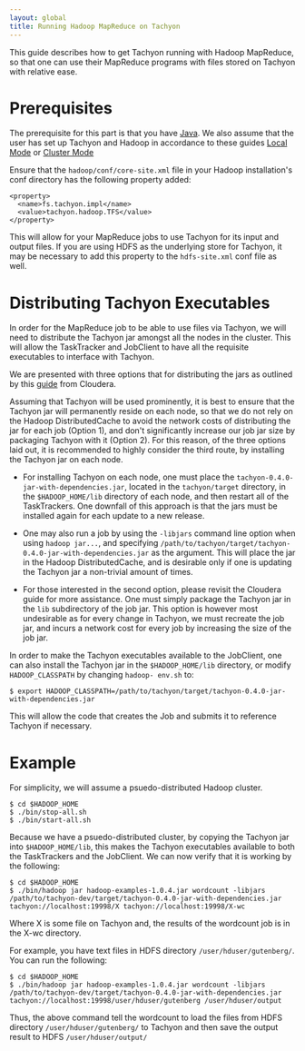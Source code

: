 ```yaml
---
layout: global
title: Running Hadoop MapReduce on Tachyon
---
```


This guide describes how to get Tachyon running with Hadoop MapReduce, so that one can use their
MapReduce programs with files stored on Tachyon with relative ease.

# Prerequisites

The prerequisite for this part is that you have
[Java](https://github.com/amplab/tachyon/wiki/Java-setup/).
We also assume that the user has set up Tachyon and Hadoop in accordance to these guides
[Local Mode](Running-Tachyon-Locally.html) or
[Cluster Mode](Running-Tachyon-on-a-Cluster.html)

Ensure that the `hadoop/conf/core-site.xml` file in your Hadoop installation's conf directory has
the following property added:

    <property>
      <name>fs.tachyon.impl</name>
      <value>tachyon.hadoop.TFS</value>
    </property>

This will allow for your MapReduce jobs to use Tachyon for its input and output files. If you are
using HDFS as the underlying store for Tachyon, it may be necessary to add this property to the
`hdfs-site.xml` conf file as well.

# Distributing Tachyon Executables

In order for the MapReduce job to be able to use files via Tachyon, we will need to distribute the
Tachyon jar amongst all the nodes in the cluster. This will allow the TaskTracker and JobClient to
have all the requisite executables to interface with Tachyon.

We are presented with three options that for distributing the jars as outlined by this
[guide](http://blog.cloudera.com/blog/2011/01/how-to-include-third-party-libraries-in-your-map-reduce-job/)
from Cloudera.

Assuming that Tachyon will be used prominently, it is best to ensure that the Tachyon jar will
permanently reside on each node, so that we do not rely on the Hadoop DistributedCache to avoid the
network costs of distributing the jar for each job (Option 1), and don't significantly increase our
job jar size by packaging Tachyon with it (Option 2). For this reason, of the three options laid
out, it is recommended to highly consider the third route, by installing the Tachyon jar on each
node.

-   For installing Tachyon on each node, one must place the
    `tachyon-0.4.0-jar-with-dependencies.jar`, located in the
    `tachyon/target` directory, in the `$HADOOP_HOME/lib` directory of each node, and then restart
    all of the TaskTrackers. One downfall of this approach is that the jars must be installed again
    for each update to a new release.

-   One may also run a job by using the `-libjars` command line option when using `hadoop jar...`,
    and specifying `/path/to/tachyon/target/tachyon-0.4.0-jar-with-dependencies.jar` as
    the argument. This will place the jar in the Hadoop DistributedCache, and is desirable only if
    one is updating the Tachyon jar a non-trivial amount of times.

-   For those interested in the second option, please revisit the Cloudera guide for more
    assistance. One must simply package the Tachyon jar in the `lib` subdirectory of the job jar.
    This option is however most undesirable as for every change in Tachyon, we must recreate the job
    jar, and incurs a network cost for every job by increasing the size of the job jar.

In order to make the Tachyon executables available to the JobClient, one can also install the
Tachyon jar in the `$HADOOP_HOME/lib` directory, or modify `HADOOP_CLASSPATH` by changing `hadoop-
env.sh` to:

    $ export HADOOP_CLASSPATH=/path/to/tachyon/target/tachyon-0.4.0-jar-with-dependencies.jar

This will allow the code that creates the Job and submits it to reference Tachyon if necessary.

# Example

For simplicity, we will assume a psuedo-distributed Hadoop cluster.

    $ cd $HADOOP_HOME
    $ ./bin/stop-all.sh
    $ ./bin/start-all.sh

Because we have a psuedo-distributed cluster, by copying the Tachyon jar into `$HADOOP_HOME/lib`,
this makes the Tachyon executables available to both the TaskTrackers and the JobClient. We can now
verify that it is working by the following:

    $ cd $HADOOP_HOME
    $ ./bin/hadoop jar hadoop-examples-1.0.4.jar wordcount -libjars /path/to/tachyon-dev/target/tachyon-0.4.0-jar-with-dependencies.jar tachyon://localhost:19998/X tachyon://localhost:19998/X-wc

Where X is some file on Tachyon and, the results of the wordcount job is in the X-wc directory.

For example, you have text files in HDFS directory `/user/hduser/gutenberg/`. You can run the
following:

    $ cd $HADOOP_HOME
    $ ./bin/hadoop jar hadoop-examples-1.0.4.jar wordcount -libjars /path/to/tachyon-dev/target/tachyon-0.4.0-jar-with-dependencies.jar tachyon://localhost:19998/user/hduser/gutenberg /user/hduser/output

Thus, the above command tell the wordcount to load the files from HDFS directory
`/user/hduser/gutenberg/` to Tachyon and then save the output result to HDFS `/user/hduser/output/`